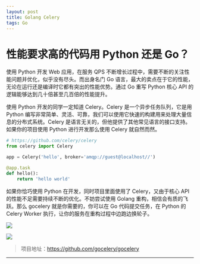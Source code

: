 ```yaml
---
layout: post
title: Golang Celery
tags: Go
---
```


# 性能要求高的代码用 Python 还是 Go？

使用 Python 开发 Web 应用，在服务 QPS 不断增长过程中，需要不断的关注性能问题并优化，似乎没有尽头。而出身名门 Go 语言，最大的卖点在于它的性能，无论在运行还是编译时它都有突出的性能优势。通过 Go 重写 Python 核心 API 的逻辑能够达到几十倍甚至几百倍的性能提升。

使用 Python 开发的同学一定知道 Celery。Celery 是一个异步任务队列，它是用 Python 编写非常简单、灵活、可靠，我们可以使用它快速的构建用来处理大量信息的分布式系统。Celery 是语言无关的，但他提供了其他常见语言的接口支持。如果你的项目使用 Python 进行开发那么使用 Celery 就自然而然。

```python
# https://github.com/celery/celery
from celery import Celery

app = Celery('hello', broker='amqp://guest@localhost//')

@app.task
def hello():
    return 'hello world'
```

如果你恰巧使用 Python 在开发，同时项目里面使用了 Celery，又由于核心 API 的性能不足需要持续不断的优化。不妨尝试使用 Golang 重构，相信会有质的飞跃。那么 gocelery 就是你需要的，你可以在 Go 代码提交任务，在 Python 的 Celery Worker 执行，让你的服务在重构过程中边跑边换轮子。

![](https://7465-test-3c9b5e-1258459492.tcb.qcloud.la/GitHub精选/celery/celery.png)

![](https://raw.githubusercontent.com/gocelery/gocelery/master/demo.gif)



> 项目地址：https://github.com/gocelery/gocelery

***






